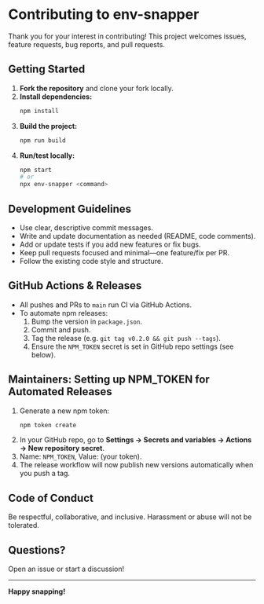 # Contributing to env-snapper

Thank you for your interest in contributing! This project welcomes issues, feature requests, bug reports, and pull requests.

## Getting Started

1. **Fork the repository** and clone your fork locally.
2. **Install dependencies:**
   ```sh
   npm install
   ```
3. **Build the project:**
   ```sh
   npm run build
   ```
4. **Run/test locally:**
   ```sh
   npm start
   # or
   npx env-snapper <command>
   ```

## Development Guidelines
- Use clear, descriptive commit messages.
- Write and update documentation as needed (README, code comments).
- Add or update tests if you add new features or fix bugs.
- Keep pull requests focused and minimal—one feature/fix per PR.
- Follow the existing code style and structure.

## GitHub Actions & Releases
- All pushes and PRs to `main` run CI via GitHub Actions.
- To automate npm releases:
  1. Bump the version in `package.json`.
  2. Commit and push.
  3. Tag the release (e.g. `git tag v0.2.0 && git push --tags`).
  4. Ensure the `NPM_TOKEN` secret is set in GitHub repo settings (see below).

## Maintainers: Setting up NPM_TOKEN for Automated Releases
1. Generate a new npm token:
   ```sh
   npm token create
   ```
2. In your GitHub repo, go to **Settings → Secrets and variables → Actions → New repository secret**.
3. Name: `NPM_TOKEN`, Value: (your token).
4. The release workflow will now publish new versions automatically when you push a tag.

## Code of Conduct
Be respectful, collaborative, and inclusive. Harassment or abuse will not be tolerated.

## Questions?
Open an issue or start a discussion!

---

**Happy snapping!**
